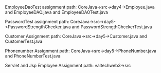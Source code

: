 EmployeeDaoTest assignment path: CoreJava->src->day4->Employee.java and EmployeeDAO.java and EmployeeDAOTest.java

PasswordTest assignment path: CoreJava->src->day5->PasswordStrengthChecker.java and PasswordStrengthCheckerTest.java

Customer Assignment path: CoreJava->src->day5->Customer.java and CustomerTest.java

Phonenumber Assignment path: CoreJava->src->day5->PhoneNumber.java and PhoneNumberTest.java

Servlet and Jsp Employee Assignment path: valtechweb3->src
